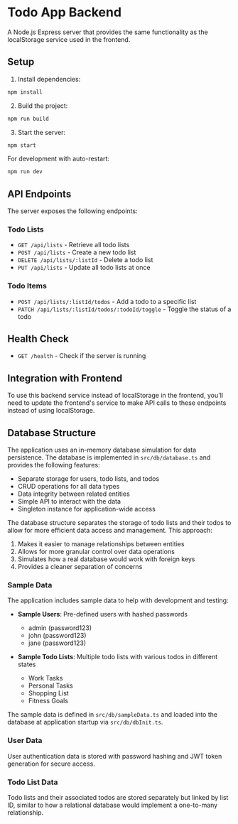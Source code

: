 # Todo App Backend

A Node.js Express server that provides the same functionality as the localStorage service used in the frontend.

## Setup

1. Install dependencies:

```bash
npm install
```

2. Build the project:

```bash
npm run build
```

3. Start the server:

```bash
npm start
```

For development with auto-restart:

```bash
npm run dev
```

## API Endpoints

The server exposes the following endpoints:

### Todo Lists

- `GET /api/lists` - Retrieve all todo lists
- `POST /api/lists` - Create a new todo list
- `DELETE /api/lists/:listId` - Delete a todo list
- `PUT /api/lists` - Update all todo lists at once

### Todo Items

- `POST /api/lists/:listId/todos` - Add a todo to a specific list
- `PATCH /api/lists/:listId/todos/:todoId/toggle` - Toggle the status of a todo

## Health Check

- `GET /health` - Check if the server is running

## Integration with Frontend

To use this backend service instead of localStorage in the frontend, you'll need to update the frontend's service to make API calls to these endpoints instead of using localStorage.

## Database Structure

The application uses an in-memory database simulation for data persistence. The database is implemented in `src/db/database.ts` and provides the following features:

- Separate storage for users, todo lists, and todos
- CRUD operations for all data types
- Data integrity between related entities
- Simple API to interact with the data
- Singleton instance for application-wide access

The database structure separates the storage of todo lists and their todos to allow for more efficient data access and management. This approach:

1. Makes it easier to manage relationships between entities
2. Allows for more granular control over data operations
3. Simulates how a real database would work with foreign keys
4. Provides a cleaner separation of concerns

### Sample Data

The application includes sample data to help with development and testing:

- **Sample Users**: Pre-defined users with hashed passwords
  - admin (password123)
  - john (password123)
  - jane (password123)

- **Sample Todo Lists**: Multiple todo lists with various todos in different states
  - Work Tasks
  - Personal Tasks
  - Shopping List
  - Fitness Goals

The sample data is defined in `src/db/sampleData.ts` and loaded into the database at application startup via `src/db/dbInit.ts`.

### User Data

User authentication data is stored with password hashing and JWT token generation for secure access.

### Todo List Data

Todo lists and their associated todos are stored separately but linked by list ID, similar to how a relational database would implement a one-to-many relationship. 